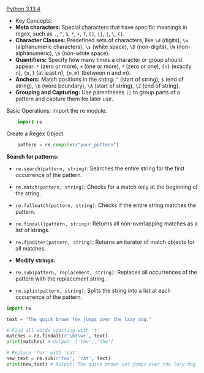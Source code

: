 [Python 3.13.4](https://docs.python.org/3/library/re.html)

- Key Concepts:
- **Meta characters:**
    Special characters that have specific meanings in regex, such as `.`, `^`, `$`, `*`, `+`, `?`, `[]`, `{}`, `|`, `\`, `()`.
- **Character Classes:**
    Predefined sets of characters, like `\d` (digits), `\w` (alphanumeric characters), `\s` (white space), `\D` (non-digits), `\W` (non-alphanumeric), `\S` (non-white space).
- **Quantifiers:**
    Specify how many times a character or group should appear: `*` (zero or more), `+` (one or more), `?` (zero or one), `{n}` (exactly n), `{n,}` (at least n), `{n,m}` (between n and m).
- **Anchors:**
    Match positions in the string: `^` (start of string), `$` (end of string), `\b` (word boundary), `\A` (start of string), `\Z` (end of string).
- **Grouping and Capturing:**
    Use parentheses `()` to group parts of a pattern and capture them for later use.
    

Basic Operations:
import the re module.
```python
    import re
```

Create a Regex Object.
```python
    pattern = re.compile(r"your_pattern")
```

**Search for patterns:**
- `re.search(pattern, string)`: Searches the entire string for the first occurrence of the pattern. 
- `re.match(pattern, string)`: Checks for a match only at the beginning of the string. 
- `re.fullmatch(pattern, string)`: Checks if the entire string matches the pattern.
- `re.findall(pattern, string)`: Returns all non-overlapping matches as a list of strings.
- `re.finditer(pattern, string)`: Returns an iterator of match objects for all matches.

- **Modify strings:**
- `re.sub(pattern, replacement, string)`: Replaces all occurrences of the pattern with the replacement string.
- `re.split(pattern, string)`: Splits the string into a list at each occurrence of the pattern.
```python
import re

text = "The quick brown fox jumps over the lazy dog."

# Find all words starting with 't'
matches = re.findall(r'\bt\w+', text)
print(matches) # Output: ['the', 'the']

# Replace 'fox' with 'cat'
new_text = re.sub(r'fox', 'cat', text)
print(new_text) # Output: The quick brown cat jumps over the lazy dog.
```